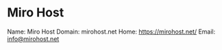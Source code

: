 
# Miro Host

Name: Miro Host
Domain: mirohost.net
Home: https://mirohost.net/
Email: info@mirohost.net
